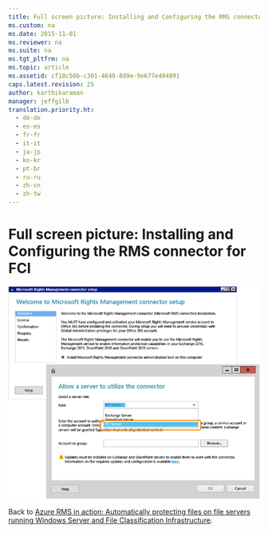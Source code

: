 ```yaml
---
title: Full screen picture: Installing and Configuring the RMS connector for FCI
ms.custom: na
ms.date: 2015-11-01
ms.reviewer: na
ms.suite: na
ms.tgt_pltfrm: na
ms.topic: article
ms.assetid: cf18c56b-c301-4640-8d9e-9e677e494091
caps.latest.revision: 25
author: karthikaraman
manager: jeffgilb
translation.priority.ht: 
  - de-de
  - es-es
  - fr-fr
  - it-it
  - ja-jp
  - ko-kr
  - pt-br
  - ru-ru
  - zh-cn
  - zh-tw
---
```

# Full screen picture: Installing and Configuring the RMS connector for FCI
![Configuring the RMS connector for FCI](../../ems/AADRightsMgmt/media/AzRMS_FCI_Connector.png "AzRMS_FCI_Connector")

Back to [Azure RMS in action: Automatically protecting files on file servers running Windows Server and File Classification Infrastructure](http://technet.microsoft.com/library/jj585026.aspx#BKMK_Example_FCI).

